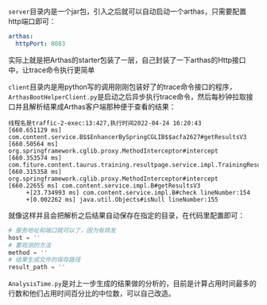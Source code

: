# 

`server`目录内是一个jar包，引入之后就可以自动启动一个arthas，只需要配置http端口即可：

```yml
arthas:
  httpPort: 8083
```

实际上就是把Arthas的starter包装了一层，自己封装了一下arthas的Http接口中，让trace命令执行更简单



`client`目录内是用python写的调用刚刚包装好了的trace命令接口的程序，`ArthasBootHelperClient.py`是启动之后异步执行trace命令，然后每秒钟拉取接口并且解析结果成Arthas客户端那种便于查看的结果：

```
线程名是traffic-2-exec:13:427,执行时间2022-04-24 16:20:43
[660.651129 ms] com.content.service.B$$EnhancerBySpringCGLIB$$acfa2627#getResultsV3
[660.50564 ms] org.springframework.cglib.proxy.MethodInterceptor#intercept
[660.353574 ms] com.fiture.content.taurus.training.resultpage.service.impl.TrainingResultsPageServiceImpl$$EnhancerBySpringCGLIB$$dcc0e34f#getResultsV3
[660.315358 ms] org.springframework.cglib.proxy.MethodInterceptor#intercept
[660.22655 ms] com.content.service.impl.B#getResultsV3
     +[23.734993 ms] com.content.service.impl.B#check lineNumber:154
     +[0.002262 ms] java.util.Objects#isNull lineNumber:155
```

就像这样并且会把解析之后结果自动保存在指定的目录，在代码里配置即可：

```python
# 服务地址和端口就可以了，因为有转发
host = ''
# 要观测的方法
method = ''
# 结果生成文件的保存路径
result_path = ''
```

`AnalysisTime.py`是对上一步生成的结果做的分析的，目前是计算占用时间最多的行数和他们占用时间百分比的中位数，可以自己改造。